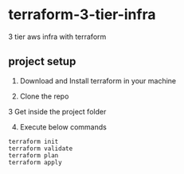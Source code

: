 # terraform-3-tier-infra
3 tier aws infra with terraform

## project setup

1. Download and Install terraform in your machine

2. Clone the repo

3 Get inside the project folder

4. Execute below commands
```
terraform init
terraform validate
terraform plan
terraform apply
```

